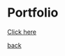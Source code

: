 # Portfolio

[Click here](https://docs.google.com/document/d/1qfBxLyST_DCkxkRTxoSZ8TI8sPvNC6D8m4gCtlDf1sE/edit?usp=sharing)

[back](./)